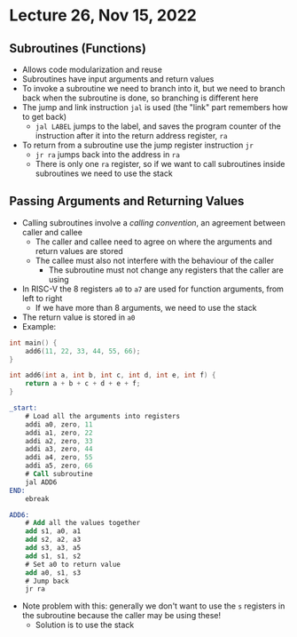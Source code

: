 # Lecture 26, Nov 15, 2022

## Subroutines (Functions)

* Allows code modularization and reuse
* Subroutines have input arguments and return values
* To invoke a subroutine we need to branch into it, but we need to branch back when the subroutine is done, so branching is different here
* The jump and link instruction `jal` is used (the "link" part remembers how to get back)
	* `jal LABEL` jumps to the label, and saves the program counter of the instruction after it into the return address register, `ra`
* To return from a subroutine use the jump register instruction `jr`
	* `jr ra` jumps back into the address in `ra`
	* There is only one `ra` register, so if we want to call subroutines inside subroutines we need to use the stack

## Passing Arguments and Returning Values

* Calling subroutines involve a *calling convention*, an agreement between caller and callee
	* The caller and callee need to agree on where the arguments and return values are stored
	* The callee must also not interfere with the behaviour of the caller
		* The subroutine must not change any registers that the caller are using
* In RISC-V the 8 registers `a0` to `a7` are used for function arguments, from left to right
	* If we have more than 8 arguments, we need to use the stack
* The return value is stored in `a0`
* Example:

```c
int main() {
	add6(11, 22, 33, 44, 55, 66);
}

int add6(int a, int b, int c, int d, int e, int f) {
	return a + b + c + d + e + f;
}
```

```nasm
_start:
	# Load all the arguments into registers
	addi a0, zero, 11
	addi a1, zero, 22
	addi a2, zero, 33
	addi a3, zero, 44
	addi a4, zero, 55
	addi a5, zero, 66
	# Call subroutine
	jal ADD6
END:
	ebreak

ADD6:
	# Add all the values together
	add s1, a0, a1
	add s2, a2, a3
	add s3, a3, a5
	add s1, s1, s2
	# Set a0 to return value
	add a0, s1, s3
	# Jump back
	jr ra
```

* Note problem with this: generally we don't want to use the `s` registers in the subroutine because the caller may be using these!
	* Solution is to use the stack

